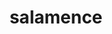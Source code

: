 ---
id: 373
title: salamence
types: [dragon,flying]
image: https://raw.githubusercontent.com/PokeAPI/sprites/master/sprites/pokemon/373.png
---